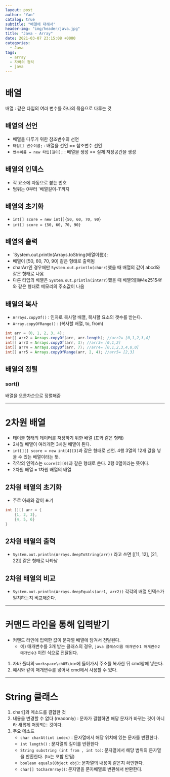 ```yaml
---
layout: post
author: "Yan"
catalog: true
subtitle: "배열에 대해서"
header-img: "img/header/java.jpg"
title: "Java - Array"
date: 2021-03-07 23:15:08 +0000
categories:
  - Java
tags:
  - array
  - 자바의 정석
  - java
---
```


# 배열

배열 : 같은 타입의 여러 변수를 하나의 묶음으로 다루는 것

## 배열의 선언

- 배열을 다루기 위한 참조변수의 선언
- `타입[] 변수이름;` : 배열을 선언 == 참조변수 선언
- `변수이름 = new 타입[길이];` : 배열을 생성 == 실제 저장공간을 생성

## 배열의 인덱스

- 각 요소에 자동으로 붙는 번호
- 범위는 0부터 '배열길이-1'까지

## 배열의 초기화

- `int[] score = new int[]{50, 60, 70, 90}`
- `int[] score = {50, 60, 70, 90}`

## 배열의 출력

- `System.out.println(Arrays.toString(배열이름));
- 배열이 [50, 60, 70, 90] 같은 형태로 출력됨
- charArr인 경우에만 `System.out.println(chArr)`했을 때 배열의 값이 abcd와 같은 형태로 나옴
- 다른 타입의 배열은 `System.out.println(intArr)`했을 때 배열의[I@4e25154f와 같은 형태로 메모리의 주소값이 나옴

## 배열의 복사

- `Arrays.copyOf()` : 인자로 복사할 배열, 복사할 요소의 갯수를 받는다.
- `Array.copyOfRange()` : (복사할 배열, to, from)

```java
int arr = {0, 1, 2, 3, 4};
int[] arr2 = Arrays.copyOf(arr, arr.length); //arr2= [0,1,2,3,4]
int[] arr3 = Arrays.copyOf(arr, 3); //arr3= [0,1,2]
int[] arr4 = Arrays.copyOf(arr, 7); //arr4= [0,1,2,3,4,0,0]
int[] arr5 = Arrays.copyOfRange(arr, 2, 4); //arr5= [2,3]
```

## 배열의 정렬

### sort()

배열을 오름차순으로 정렬해줌

---

# 2차원 배열

- 테이블 형태의 데이터를 저장하기 위한 배열 (표와 같은 형태)
- 2차월 배열이 여러개면 3차원 배열이 된다.
- `int[][] score = new int[4][3]`과 같은 형태로 선언. 4행 3열의 12개 값을 넣을 수 있는 배열이라는 뜻.
- 각각의 인덱스는 `score[2][0]`과 같은 형태로 쓴다. 2행 0열이라는 뜻이다.
- 2차원 배열 = 1차원 배열의 배열

## 2차원 배열의 초기화

- 주로 아래와 같이 표기

```java
int [][] arr = {
    {1, 2, 3},
    {4, 5, 6}
}
```

## 2차원 배열의 출력

- `System.out.println(Arrays.deepToString(arr))` 라고 쓰면 [[11, 12], [21, 22]] 같은 형태로 나타남

## 2차원 배열의 비교

- `System.out.println(Arrays.deepEquals(arr1, arr2))` 각각의 배열 인덱스가 일치하는지 비교해준다.

---

# 커맨드 라인을 통해 입력받기

- 커맨드 라인에 입력한 값이 문자열 배열에 담겨서 전달된다.
  - 예) 매개변수를 3개 받는 클래스의 경우, `java 클래스이름 매개변수1 매개변수2 매개변수3` 이런 식으로 전달된다.

1. 자바 폴더의 `workspace\ch05\bin`에 들어가서 주소를 복사한 뒤 cmd창에 넣는다.
2. 예시와 같이 매개변수를 넣어서 cmd에서 사용할 수 있다.

---

# String 클래스

1. char[]와 메소드를 결합한 것
2. 내용을 변경할 수 없다 (readonly) : 문자가 결합하면 해당 문자가 바뀌는 것이 아니라 새롭게 저장되는 것이다.
3. 주요 메소드
   - `char charAt(int index)` : 문자열에서 해당 위치에 있는 문자를 반환한다.
   - `int length()` : 문자열의 길이를 반환한다
   - `String substring (int from , int to)`: 문자열에서 해당 범위의 문자열을 반환한다. (to는 포함 안됨)
   - `boolean equals(Object obj)`: 문자열의 내용이 같은지 확인한다.
   - `char[] toCharArray()`: 문자열을 문자배열로 변환해서 반환한다.
